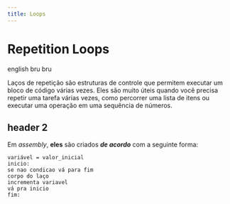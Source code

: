 ```yaml
---
title: Loops
---
```

# Repetition Loops

english bru bru

Laços de repetição são estruturas de controle que permitem executar um bloco de código
várias vezes. Eles são muito úteis quando você precisa repetir uma tarefa várias vezes,
como percorrer uma lista de itens ou executar uma operação em uma sequência de números.

## header 2

Em *assembly*, **eles** são criados ***de acordo*** com a seguinte forma:

```
variável = valor_inicial
inicio:
se nao condicao vá para fim 
corpo do laço
incrementa variavel
vá pra inicio
fim:
```
